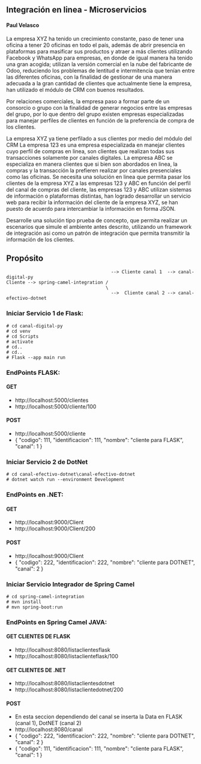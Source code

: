 ## Integración en linea - Microservicios
#### Paul Velasco
La empresa XYZ ha tenido un crecimiento constante, paso de tener una oficina a tener 20 oficinas en todo el país, además de abrir presencia en plataformas para masificar sus productos y atraer a más clientes utilizando Facebook y WhatsApp para empresas, en donde de igual manera ha tenido una gran acogida; utilizan la versión comercial en la nube del fabricante de Odoo, reduciendo los problemas de lentitud e intermitencia que tenían entre las diferentes oficinas, con la finalidad de gestionar de una manera adecuada a la gran cantidad de clientes que actualmente tiene la empresa, han utilizado el módulo de CRM con buenos resultados.

Por relaciones comerciales, la empresa paso a formar parte de un consorcio o grupo con la finalidad de generar negocios entre las empresas del grupo, por lo que dentro del grupo existen empresas especializadas para manejar perfiles de clientes en función de la preferencia de compra de los clientes.

La empresa XYZ ya tiene perfilado a sus clientes por medio del módulo del CRM
La empresa 123 es una empresa especializada en manejar clientes cuyo perfil de compras en linea, son clientes que realizan todas sus transacciones solamente por canales digitales.
La empresa ABC se especializa en manera clientes que si bien son abordados en linea, la compras y la transacción la prefieren realizar por canales presenciales como las oficinas.
Se necesita una solución en linea que permita pasar los clientes de la empresa XYZ a las empresas 123 y ABC en función del perfil del canal de compras del cliente, las empresas 123 y ABC utilizan sistemas de información o plataformas distintas, han logrado desarrollar un servicio web para recibir la información del cliente de la empresa XYZ, se han puesto de acuerdo para intercambiar la información en forma JSON.

Desarrolle una solución tipo prueba de concepto, que permita realizar un escenarios que simule el ambiente antes descrito, utilizando un framework de integración asi como un patrón de integración que permita transmitir la información de los clientes.

## Propósito
```
                                       --> Cliente canal 1  --> canal-digital-py
Cliente --> spring-camel-integration /
                                     \
                                       -->  Cliente canal 2 --> canal-efectivo-dotnet
```
### Iniciar Servicio 1 de Flask:
```
# cd canal-digital-py
# cd venv
# cd Scripts
# activate
# cd..
# cd..
# Flask --app main run
```
### EndPoints FLASK:
#### GET
- http://localhost:5000/clientes
- http://localhost:5000/cliente/100
#### POST
- http://localhost:5000/cliente
- {
    "codigo": 111,
    "identificacion": 111,
    "nombre": "cliente para FLASK",
    "canal": 1
}

### Iniciar Servicio 2 de DotNet
```
# cd canal-efectivo-dotnet\canal-efectivo-dotnet
# dotnet watch run --environment Development
```
### EndPoints en .NET:
#### GET
- http://localhost:9000/Client
- http://localhost:9000/Client/200
#### POST
- http://localhost:9000/Client
- {
    "codigo": 222,
    "identificacion": 222,
    "nombre": "cliente para DOTNET",
    "canal": 2
}

### Iniciar Servicio Integrador de Spring Camel
```
# cd spring-camel-integration
# mvn install
# mvn spring-boot:run
```
### EndPoints en Spring Camel JAVA:
#### GET CLIENTES DE FLASK
- http://localhost:8080/listaclientesflask
- http://localhost:8080/listaclienteflask/100

#### GET CLIENTES DE .NET
- http://localhost:8080/listaclientesdotnet
- http://localhost:8080/listaclientedotnet/200

#### POST
- En esta seccion dependiendo del canal se inserta la Data en FLASK (canal 1), DotNET (canal 2)
- http://localhost:8080/canal
- {
    "codigo": 222,
    "identificacion": 222,
    "nombre": "cliente para DOTNET",
    "canal": 2
}
- {
    "codigo": 111,
    "identificacion": 111,
    "nombre": "cliente para FLASK",
    "canal": 1
}
